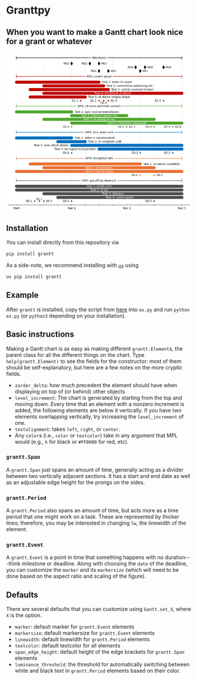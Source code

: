 # Granttpy

## When you want to make a Gantt chart look nice for a grant or whatever

![Example Gantt chart](https://raw.githubusercontent.com/dannys4/granttpy/main/examples/example.png)

## Installation

You can install directly from this repository via

```bash
pip install grantt
```

As a side-note, we recommend installing with [`uv`](https://docs.astral.sh/uv/) using

```bash
uv pip install grantt
```

## Example

After `grantt` is installed, copy the script from [here](https://github.com/dannys4/granttpy/blob/main/examples/ex.py) into `ex.py` and run `python ex.py` (or `python3` depending on your installation).

## Basic instructions

Making a Gantt chart is as easy as making different `grantt.Element`s, the parent class for all the different things on the chart. Type `help(grantt.Element)` to see the fields for the constructor: most of them should be self-explanatory, but here are a few notes on the more cryptic fields.

- `zorder_delta`: how much precedent the element should have when displaying on top of (or behind) other objects
- `level_increment`: The chart is generated by starting from the top and moving down. Every time that an element with a nonzero increment is added, the following elements are below it vertically. If you have two elements overlapping vertically, try increasing the `level_increment` of one.
- `textalignment`: takes `left`, `right`, or `center`.
- Any `color`s (i.e., `color` or `textcolor`) take in any argument that MPL would (e.g., `k` for black or `#FF0000` for red, etc).

### `grantt.Span`

A `grantt.Span` just spans an amount of time, generally acting as a divider between two vertically adjacent sections. It has a start and end date as well as an adjustable edge height for the prongs on the sides.

### `grantt.Period`

A `grantt.Period` also spans an amount of time, but acts more as a time period that one might work on a task. These are represented by thicker lines; therefore, you may be interested in changing `lw`, the linewidth of the element.

### `grantt.Event`

A `grantt.Event` is a point in time that something happens with no duration---think milestone or deadline. Along with choosing the `date` of the deadline, you can customize the `marker` and its `markersize` (which will need to be done based on the aspect ratio and scaling of the figure).

## Defaults

There are several defaults that you can customize using `Gantt.set_X`, where `X` is the option.

- `marker`: default marker for `grantt.Event` elements
- `markersize`: default markersize for `grantt.Event` elements
- `linewidth`: default linewidth for `grantt.Period` elements
- `textcolor`: default textcolor for all elements
- `span_edge_height`: default height of the edge brackets for `grantt.Span` elements
- `luminance_threshold`: the threshold for automatically switching between white and black text in `grantt.Period` elements based on their color.
